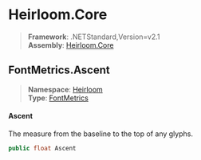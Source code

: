 # Heirloom.Core

> **Framework**: .NETStandard,Version=v2.1  
> **Assembly**: [Heirloom.Core][0]  

## FontMetrics.Ascent

> **Namespace**: [Heirloom][0]  
> **Type**: [FontMetrics][1]  

#### Ascent

The measure from the baseline to the top of any glyphs.

```cs
public float Ascent
```

[0]: ../Heirloom.Core.md
[1]: Heirloom.FontMetrics.md
